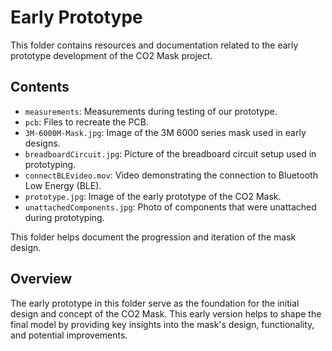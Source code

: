 # Early Prototype

This folder contains resources and documentation related to the early prototype development of the CO2 Mask project.

## Contents
- `measurements`: Measurements during testing of our prototype.
- `pcb`: Files to recreate the PCB.
- `3M-6000M-Mask.jpg`: Image of the 3M 6000 series mask used in early designs.
- `breadboardCircuit.jpg`: Picture of the breadboard circuit setup used in prototyping.
- `connectBLEvideo.mov`: Video demonstrating the connection to Bluetooth Low Energy (BLE).
- `prototype.jpg`: Image of the early prototype of the CO2 Mask.
- `unattachedComponents.jpg`: Photo of components that were unattached during prototyping.

This folder helps document the progression and iteration of the mask design.

## Overview

The early prototype in this folder serve as the foundation for the initial design and concept of the CO2 Mask. This early version helps to shape the final model by providing key insights into the mask's design, functionality, and potential improvements.
